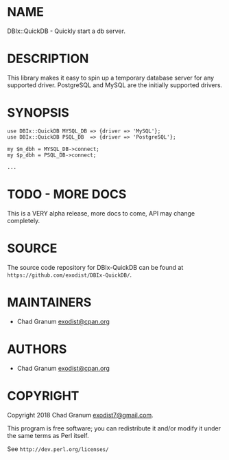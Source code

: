 # NAME

DBIx::QuickDB - Quickly start a db server.

# DESCRIPTION

This library makes it easy to spin up a temporary database server for any
supported driver. PostgreSQL and MySQL are the initially supported drivers.

# SYNOPSIS

    use DBIx::QuickDB MYSQL_DB => {driver => 'MySQL'};
    use DBIx::QuickDB PSQL_DB  => {driver => 'PostgreSQL'};

    my $m_dbh = MYSQL_DB->connect;
    my $p_dbh = PSQL_DB->connect;

    ...

# TODO - MORE DOCS

This is a VERY alpha release, more docs to come, API may change completely.

# SOURCE

The source code repository for DBIx-QuickDB can be found at
`https://github.com/exodist/DBIx-QuickDB/`.

# MAINTAINERS

- Chad Granum <exodist@cpan.org>

# AUTHORS

- Chad Granum <exodist@cpan.org>

# COPYRIGHT

Copyright 2018 Chad Granum <exodist7@gmail.com>.

This program is free software; you can redistribute it and/or
modify it under the same terms as Perl itself.

See `http://dev.perl.org/licenses/`
